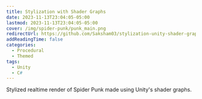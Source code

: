 ```yaml
---
title: Stylization with Shader Graphs
date: 2023-11-13T23:04:05-05:00
lastmod: 2023-11-13T23:04:05-05:00
cover: /img/spider-punk/punk_main.png
redirectUrl: https://github.com/Saksham03/stylization-unity-shader-graph#readme
addReadingTime: false
categories:
  - Procedural
  - Themed
tags:
  - Unity
  - C#
---
```


Stylized realtime render of Spider Punk made using Unity's shader graphs.